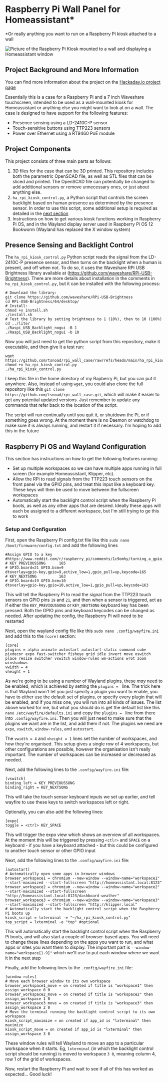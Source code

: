 # Raspberry Pi Wall Panel for Homeassistant\*

\*Or really anything you want to run on a Raspberry Pi kiosk attached to a wall

![Picture of the Raspberry Pi Kiosk mounted to a wall and displaying a Homeassistant window](https://cdn.hackaday.io/images/842931727075724187.jpeg)

## Project Background and More Information
You can find more information about the project on the [Hackaday.io project page](https://hackaday.io/project/197028-raspberry-pi-wall-panel)

Essentially this is a case for a Raspberry Pi and a 7 inch Waveshare touchscreen, intended to be used as a wall-mounted kiosk for Homeassistant or anything else you might want to look at on a wall. The case is designed to have support for the following features:

* Presence sensing using a LD-2410C-P sensor
* Touch-sensitive buttons using TTP223 sensors
* Power over Ethernet using a RT9460 PoE module

## Project Components
This project consists of three main parts as follows:

1. 3D files for the case that can be 3D printed. This repository includes both the parametric OpenSCAD file, as well as STL files that can be sliced and printed. The OpenSCAD file can potentially be changed to add additional sensors or remove unnecessary ones, or just about anything else.
2. `ha_rpi_kiosk_control.py`, a Python script that controls the screen backlight based on human presence as determined by the presence sensor. In order to use this script, some additional setup is required as detailed in the [next section](#presence-sensing-and-backlight-control)
3. Instructions on how to get various kiosk functions working in Raspberry Pi OS, and in the Wayland display server used in Raspberry Pi OS 12 Bookworm (Wayland has replaced the X window system)

## Presence Sensing and Backlight Control
The `ha_rpi_kiosk_control.py` Python script reads the signal from the LD-2410C-P presence sensor, and then turns on the backlight when a human is present, and off when not. To do so, it uses the Waveshare RPi USB Brightness library available at (https://github.com/waveshare/RPi-USB-Brightness). There are more details about installation in the comments in `ha_rpi_kiosk_control.py`, but it can be installed with the following process:
```
# Download the library:
git clone https://github.com/waveshare/RPi-USB-Brightness
cd RPi-USB-Brightness/64/desktop/
# Install:
chmod +x install.sh
./install.sh
# Test the library by setting brightness to 1 (10%), then to 10 (100%)
cd ../lite/
./Raspi_USB_Backlight_nogui -B 1
./Raspi_USB_Backlight_nogui -b 10
```

Now you will just need to get the python script from this repository, make it executable, and then give it a test run:
```
wget https://github.com/tsnoad/rpi_wall_case/raw/refs/heads/main/ha_rpi_kiosk_control.py
chmod +x ha_rpi_kiosk_control.py
./ha_rpi_kiosk_control.py
```
I keep this file in the home directory of my Rapberry Pi, but you can put it anywhere. Also, instead of using `wget`, you could also clone the full repository like this `git clone https://github.com/tsnoad/rpi_wall_case.git`, which will make it easier to get any potential updated versions. Just remember to update any commands that refer back to the location of the script.

The script will run continually until you quit it, or shutdown the Pi, or if something goes wrong. At the moment there is no Daemon or watchdog to make sure it is always running, and restart it if necessary. I'm hoping to add this in the future

## Raspberry Pi OS and Wayland Configuration
This section has instructions on how to get the following features running:
* Set up multiple workspaces so we can have multiple apps running in full screen (for example Homeassistant, Klipper, etc).
* Allow the RPi to read signals from the TTP223 touch sensors on the front panel via the GPIO pins, and treat this input like a keyboard key. These keys will then be used to move between the fullscreen workspaces
* Automatically start the backlight control script when the Raspberry Pi boots, as well as any other apps that are desired. Ideally these apps will each be assigned to a different workspace, but I'm still trying to ge this to work

### Setup and Configuration
First, open the Raspberry Pi config.txt file like this `sudo nano /boot/firmware/config.txt` and add the following lines
```
#Assign GPIO to a key
#https://www.reddit.com/r/raspberry_pi/comments/1c9omhy/turning_a_gpio_button_input_into_a_simulated/
# KEY_PREVIOUSSONG      165
# GPIO.board=21 GPIO.bcm=9
dtoverlay=gpio-key,gpio=9,active_low=1,gpio_pull=up,keycode=165
# KEY_NEXTSONG          163
# GPIO.board=19 GPIO.bcm=10
dtoverlay=gpio-key,gpio=10,active_low=1,gpio_pull=up,keycode=163
```

This will tell the Raspberry Pi to read the signal from the TTP223 touch sensors on GPIO pins `19` and `21`, and then when a sensor is triggered, act as if either the `KEY_PREVIOUSSONG` or `KEY_NEXTSONG` keyboard key has been pressed. Both the GPIO pins and keyboard keycodes can be changed as needed. After updating the config, the Raspberry Pi will need to be restarted

Next, open the wayland config file like this `sudo nano .config/wayfire.ini` and add this to the `[core]` section:
```
[core]
plugins = alpha animate autostart autostart-static command cube pixdecor expo fast-switcher fisheye grid idle invert move oswitch place resize switcher vswitch window-rules wm-actions wrot zoom winshadows
vwidth = 4
vheight = 1
```

As we're going to be using a number of Wayland plugins, these *may* need to be enabled, which is achieved by setting the `plugins = ` line. The trick here is that Wayland won't let you just specify a plugin you want to enable, you have to either use the default set of plugins, or specify every plugin that will be enabled, and if you miss one, you will run into all kinds of issues. The list above worked for me, but what you should do is get the default list like this `nano /etc/wayfire/defaults.ini` and copy the `plugins = ` line from there into `.config/wayfire.ini`. Then you will just need to make sure that the plugins we want are in the list, and add them if not. The plugins we need are `expo`, `vswitch`, `window-rules`, and `autostart`.

The `vwidth = 4` and `vheight = 1` lines set the number of workspaces, and how they're organised. This setup gives a single row of 4 workspaces, but other configurations are possible, however the organisation isn't really important. The number of workspaces can be increased or decreased as needed.

Next, add the following lines to the `.config/wayfire.ini` file:
```
[vswitch]
binding_left = KEY_PREVIOUSSONG
binding_right = KEY_NEXTSONG
```
This will take the touch sensor keyboard inputs we set up earlier, and tell wayfire to use these keys to switch workspaces left or right.

Optionally, you can also add the following lines:
```
[expo]
toggle = <ctrl> KEY_SPACE
```
This will trigger the expo view which shows an overview of all workspaces. At the moment this will be triggered by pressing `<ctlr>` and `SPACE` on a keyboard - if you have a keyboard attached -  but this could be configured to another touch sensor or other GPIO input

Next, add the following lines to the `.config/wayfire.ini` file:
```
[autostart]
# Automatically open some apps in browser windows
browser_workspace1 = chromium --new-window --window-name="workspace1" --start-maximized --start-fullscreen "http://homeassistant.local:8123"
browser_workspace2 = chromium --new-window --window-name="workspace2" --start-maximized --start-fullscreen "http://homeassistant.local:8123/dashboard-weather"
browser_workspace3 = chromium --new-window --window-name="workspace3" --start-maximized --start-fullscreen "http://klipper.local"
# Automatically start the backlight control script when the Raspberry Pi boots up
kiosk_script = lxterminal -e "~/ha_rpi_kiosk_control.py"
top_script = lxterminal -e "top" #optional
```
This will automatically start the backlight control script when the Raspberry Pi boots, and will also start a couple of browser-based apps. You will need to change these lines depending on the apps you want to run, and what apps or sites you want them to display. The important part is `--window-name="workspace[1-9]"` which we'll use to put each window where we want it in the next step

Finally, add the following lines to the `.config/wayfire.ini` file:
```
[window-rules]
# Move each browser window to its own workspace
browser_workspace1_move = on created if title is "workspace1" then assign_workspace 0 0
browser_workspace2_move = on created if title is "workspace2" then assign_workspace 1 0
browser_workspace3_move = on created if title is "workspace3" then assign_workspace 2 0
# Move the terminal running the backlight control script to its own workspace
kiosk_script_maximize = on created if app_id is "lxterminal" then maximize
kiosk_script_move = on created if app_id is "lxterminal" then assign_workspace 3 0
```
These window rules will tell Wayland to move an app to a particular workspace when it starts. Eg, `lxterminal` (in which the backlight control script should be running) is moved to workspace `3 0`, meaning column 4, row 1 of the grid of workspaces.

Now, restart the Raspberry Pi and wait to see if all of this has worked as expected... Good luck!
